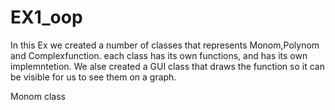 # EX1_oop
In this Ex we created a number of classes that represents Monom,Polynom and Complexfunction.
each class has its own functions, and has its own implemntetion.
We alse created a GUI class that draws the function so it can be visible for us to see them on a graph.

Monom class 

